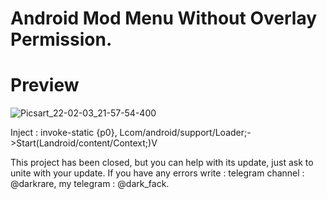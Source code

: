# Android Mod Menu Without Overlay Permission.

# Preview
![Picsart_22-02-03_21-57-54-400](https://user-images.githubusercontent.com/89693960/152410816-24c92b26-ca75-46cd-bf1f-1d81b244a65c.png)

Inject :  invoke-static {p0}, Lcom/android/support/Loader;->Start(Landroid/content/Context;)V

This project has been closed, but you can help with its update, just ask to unite with your update.
If you have any errors write : telegram channel : @darkrare, my telegram : @dark_fack.
